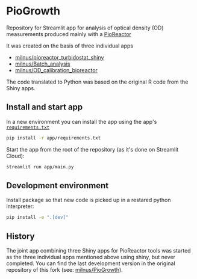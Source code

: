 # PioGrowth
Repository for Streamlit app for analysis of optical density (OD) measurements
produced mainly with a [PioReactor](https://pioreactor.com/)

It was created on the basis of three individual apps

- [milnus/pioreactor_turbidostat_shiny](https://github.com/milnus/pioreactor_turbidostat_shiny)
- [milnus/Batch_analysis](https://github.com/milnus/Batch_analysis)
- [milnus/OD_calibration_bioreactor](https://github.com/milnus/OD_calibration_bioreactor)

The code translated to Python was based on the original R code from the Shiny apps.

## Install and start app

In a new environment you can install the app using the app's 
[`requirements.txt`](app/requirements.txt)

```bash
pip install -r app/requirements.txt
```

Start the app from the root of the repository (as it's done on Streamlit Cloud):

```bash
streamlit run app/main.py
```

## Development environment

Install package so that new code is picked up in a restared python interpreter:

```bash
pip install -e ".[dev]"
```

## History

The joint app combining three Shiny apps for PioReactor tools was started as the 
three individual apps mentioned above using shiny, but never completed. You can find the 
last development version in the original repository of this fork 
(see: [milnus/PioGrowth](https://github.com/milnus/PioGrowth)).

